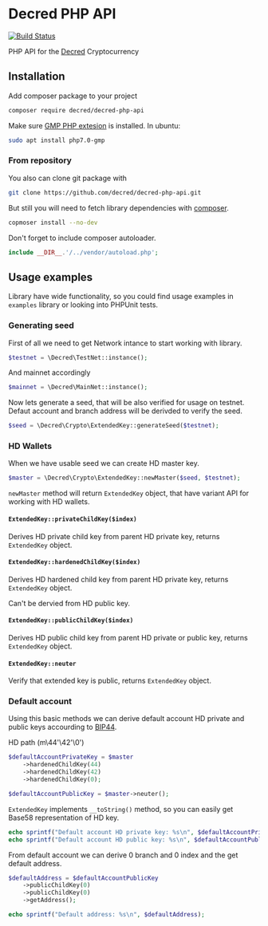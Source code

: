 # Decred PHP API

[![Build Status](https://api.travis-ci.org/decred/decred-php-api.svg?branch=master)](https://travis-ci.org/decred/decred-php-api)
<!--[![Scrutinizer Code Quality](https://scrutinizer-ci.com/g/decred/decred-php-api/badges/quality-score.png?b=master)](https://scrutinizer-ci.com/g/decred/decred-php-api/?branch=master)-->
<!--[![Code Coverage](https://scrutinizer-ci.com/g/decred/decred-php-api/badges/coverage.png?b=master)](https://scrutinizer-ci.com/g/decred/decred-php-api/?branch=master)-->

PHP API for the [Decred](https://decred.org) Cryptocurrency

## Installation

Add composer package to your project
```bash
composer require decred/decred-php-api
```

Make sure [GMP PHP extesion](http://php.net/manual/en/book.gmp.php) is installed. In ubuntu:
```bash
sudo apt install php7.0-gmp
```

### From repository

You also can clone git package with
```bash
git clone https://github.com/decred/decred-php-api.git
```

But still you will need to fetch library dependencies with [composer](https://getcomposer.org/doc/00-intro.md).
```bash
copmoser install --no-dev
```

Don't forget to include composer autoloader.
```php
include __DIR__.'/../vendor/autoload.php';
```

## Usage examples

Library have wide functionality, so you could find usage examples in `examples` library or looking into PHPUnit tests.

### Generating seed

First of all we need to get Network intance to start working with library.

```php
$testnet = \Decred\TestNet::instance();
```

And mainnet accordingly
```php
$mainnet = \Decred\MainNet::instance();
```

Now lets generate a seed, that will be also verified for usage on testnet.
Defaut account and branch address will be derivded to verify the seed.

```php
$seed = \Decred\Crypto\ExtendedKey::generateSeed($testnet);
```

### HD Wallets

When we have usable seed we can create HD master key.

```php
$master = \Decred\Crypto\ExtendedKey::newMaster($seed, $testnet);
```

`newMaster` method will return `ExtendedKey` object, that have variant API for working with HD wallets.

#### `ExtendedKey::privateChildKey($index)`

Derives HD private child key from parent HD private key, returns `ExtendedKey` object.

#### `ExtendedKey::hardenedChildKey($index)`

Derives HD hardened child key from parent HD private key, returns `ExtendedKey` object.

Can't be dervied from HD public key.

#### `ExtendedKey::publicChildKey($index)`

Derives HD public child key from parent HD private or public key, returns `ExtendedKey` object.

#### `ExtendedKey::neuter`

Verify that extended key is public, returns `ExtendedKey` object.

### Default account

Using this basic methods we can derive default account HD private and public keys accourding to [BIP44](https://github.com/bitcoin/bips/blob/master/bip-0044.mediawiki).

HD path (m\44'\42'\0')

```php
$defaultAccountPrivateKey = $master
    ->hardenedChildKey(44)
    ->hardenedChildKey(42)
    ->hardenedChildKey(0);

$defaultAccountPublicKey = $master->neuter();
```

`ExtendedKey` implements `__toString()` method, so you can easily get Base58 representation of HD key.

```php
echo sprintf("Default account HD private key: %s\n", $defaultAccountPrivateKey);
echo sprintf("Default account HD public key: %s\n", $defaultAccountPublicKey);
```

From default account we can derive 0 branch and 0 index and the get default address.

```php
$defaultAddress = $defaultAccountPublicKey
    ->publicChildKey(0)
    ->publicChildKey(0)
    ->getAddress();

echo sprintf("Default address: %s\n", $defaultAddress);
```


